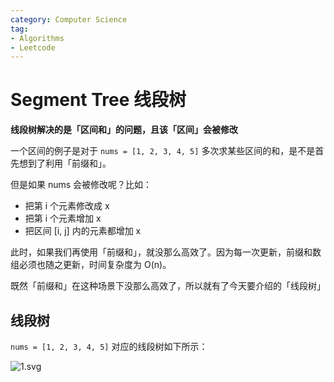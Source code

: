 ```yaml
---
category: Computer Science
tag:
- Algorithms
- Leetcode
---
```


# Segment Tree 线段树

**线段树解决的是「区间和」的问题，且该「区间」会被修改**

一个区间的例子是对于 `nums = [1, 2, 3, 4, 5]` 多次求某些区间的和，是不是首先想到了利用「前缀和」。

但是如果 nums 会被修改呢？比如：

- 把第 i 个元素修改成 x
- 把第 i 个元素增加 x
- 把区间 [i, j] 内的元素都增加 x

此时，如果我们再使用「前缀和」，就没那么高效了。因为每一次更新，前缀和数组必须也随之更新，时间复杂度为 O(n)。

既然「前缀和」在这种场景下没那么高效了，所以就有了今天要介绍的「线段树」

## 线段树

`nums = [1, 2, 3, 4, 5]` 对应的线段树如下所示：

![1.svg](https://pics.yujieliu.com/blog/2023/12/82f9d0abdfd33a6d190c5b27b2985507.svg)